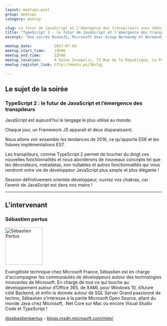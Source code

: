 ```yaml
---
layout: meetups-post
group: meetups
category: meetup

slug: Le futur de JavaScript et l’émergence des transpileurs avec Sébastien Pertus
title: "TypeScript 2 - le futur de JavaScript et l’émergence des transpileurs avec Sébastien Pertus"
excerpt: "Une soirée RouenJS, Microsoft User Group Normandy et Normandy Java User Group avec Sébastien Pertus et un sujet autour de TypeScript."

meetup_date:          2017-07-04
meetup_start_time:    19h00
meetup_end_time:      22h00
meetup_location:      À Seine Innopolis, 72 Rue de la République, Le Petit Quevilly
meetup_register_link: http://meetu.ps/3brlgj

---
```


## Le sujet de la soirée

### TypeScript 2 : le futur de JavaScript et l’émergence des transpileurs

JavaScript est aujourd’hui le langage le plus utilisé au monde.

Chaque jour, un Framework JS apparait et deux disparaissent.

Nous allons voir ensemble les tendances de 2016, ce qu’apporte ES6 et les futures implémentations ES7.

Les transpileurs, comme TypeScript 2 permet de toucher du doigt ces nouvelles fonctionnalités et nous aborderons de nouveaux concepts tel que les décorateurs, metadatas, non nullables et autres fonctionnalités qui vous rendront votre vie de développeur JavaScript plus simple et plus élégante !

Session définitivement orientée développeur, ouvrez vos chakras, car l’avenir de JavaScript est dans nos mains !

---

## L'intervenant

### Sébastien pertus

<img src="/images/meetups/speakers/spertus.jpg" alt="Sébastien Pertus" width="120" class="alignleft" />

Evangéliste technique chez Microsoft France, Sébastien est en charge d'accompagner les communautés de développeurs autour des technologies innovantes de Microsoft. En charge de tout ce qui touche au développement autour d’Office 365, de XAML pour Windows 10, d’Azure côté Backend, et enfin la donnée autour de SQL Server  Grand passionné de techno, Sébastien s’intéresse à la partie Microsoft Open Source, allant du monde Java chez Microsoft, .Net Core sur Mac ou encore Visual Studio Code et TypeScript !

[@sebastienpertus](https://twitter.com/sebastienpertus) - [blogs.msdn.microsoft.com/mim/](https://blogs.msdn.microsoft.com/mim/)
